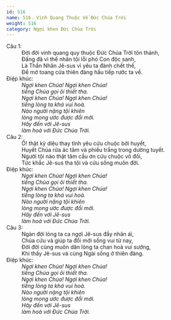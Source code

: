 ```yaml
---
id: 516
name: 516. Vinh Quang Thuộc Về Đức Chúa Trời
weight: 516
category: Ngợi khen Đức Chúa Trời
---
```

<dl><dt>Câu 1:</dt><dd data-verse="1">Ðời đời vinh quang quy thuộc Ðức Chúa Trời tôn thánh, <br/>Ðấng đã vì thế nhân tội lỗi phó Con độc sanh, <br/>Là Thần Nhân Jê-sus vì yêu ta đành chết thế, <br/>Ðể mở toang cửa thiên đàng hầu tiếp rước ta về. </dd><dt>Điệp khúc:</dt><dd data-chorus="1"><em>Ngợi khen Chúa! Ngợi khen Chúa! <br/>tiếng Chúa gọi ôi thiết tha. <br/>Ngợi khen Chúa! Ngợi khen Chúa! <br/>tiếng lòng ta khá vui hoà. <br/>Nào người nặng tội khiên <br/>lòng mong ước được đổi mới. <br/>Hãy đến với Jê-sus <br/>làm hoà với Ðức Chúa Trời. </em></dd><dt>Câu 2:</dt><dd data-verse="2">Ồ! thật kỳ diệu thay tình yêu cứu chuộc bởi huyết, <br/>Huyết Chúa rửa ác tâm và phiếu trắng trong dường tuyết. <br/>Người tội nào thật tâm cầu ơn cứu chuộc vô đối, <br/>Tức khắc Jê-sus tha tội và cứu sống muôn đời. </dd><dt>Điệp khúc:</dt><dd data-chorus="1"><em>Ngợi khen Chúa! Ngợi khen Chúa! <br/>tiếng Chúa gọi ôi thiết tha. <br/>Ngợi khen Chúa! Ngợi khen Chúa! <br/>tiếng lòng ta khá vui hoà. <br/>Nào người nặng tội khiên <br/>lòng mong ước được đổi mới. <br/>Hãy đến với Jê-sus <br/>làm hoà với Ðức Chúa Trời. </em></dd><dt>Câu 3:</dt><dd data-verse="3">Ngàn đời lòng ta ca ngợi Jê-sus đầy nhân ái, <br/>Chúa cứu và giúp ta đổi mới sống vui từ nay, <br/>Đời đời cùng muôn dân lòng ta chan hoà vui sướng, <br/>Khi thấy Jê-sus và cùng Ngài sống ở thiên đàng. </dd><dt>Điệp khúc:</dt><dd data-chorus="1"><em>Ngợi khen Chúa! Ngợi khen Chúa! <br/>tiếng Chúa gọi ôi thiết tha. <br/>Ngợi khen Chúa! Ngợi khen Chúa! <br/>tiếng lòng ta khá vui hoà. <br/>Nào người nặng tội khiên <br/>lòng mong ước được đổi mới. <br/>Hãy đến với Jê-sus <br/>làm hoà với Ðức Chúa Trời. </em></dd></dl>
